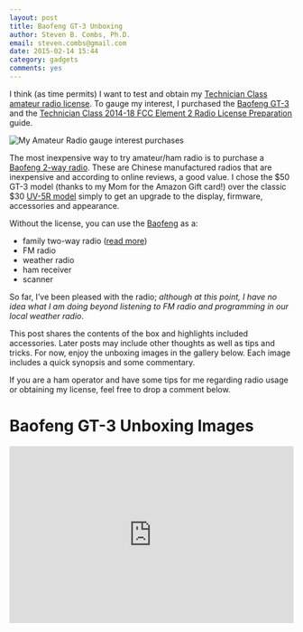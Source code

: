 ```yaml
---
layout: post
title: Baofeng GT-3 Unboxing
author: Steven B. Combs, Ph.D.
email: steven.combs@gmail.com
date: 2015-02-14 15:44
category: gadgets
comments: yes
---
```

I think (as time permits) I want to test and obtain my [Technician Class amateur radio license](http://www.arrl.org/getting-your-technician-license). To gauge my interest, I purchased the [Baofeng GT-3](http://goo.gl/dQRXj9) and the [Technician Class 2014-18 FCC Element 2 Radio License Preparation](http://goo.gl/W2vpV2) guide.

![My Amateur Radio gauge interest purchases](https://farm8.staticflickr.com/7299/16342091798_fce5b8efb6_z.jpg)

The most inexpensive way to try amateur/ham radio is to purchase a [Baofeng 2-way radio](http://goo.gl/mLp88H). These are Chinese manufactured radios that are inexpensive and according to online reviews, a good value. I chose the $50 GT-3 model (thanks to my Mom for the Amazon Gift card!) over the classic $30 [UV-5R model](http://goo.gl/ayYw2Y) simply to get an upgrade to the display, firmware, accessories and appearance.

Without the license, you can use the [Baofeng](http://goo.gl/mLp88H) as a:

* family two-way radio ([read more](http://www.fcc.gov/encyclopedia/family-radio-service-frs))
* FM radio
* weather radio
* ham receiver
* scanner

So far, I’ve been pleased with the radio; *although at this point, I have no idea what I am doing beyond listening to FM radio and programming in our local weather radio*. 

This post shares the contents of the box and highlights included accessories. Later posts may include other thoughts as well as tips and tricks. For now, enjoy the unboxing images in the gallery below. Each image includes a quick synopsis and some commentary.

If you are a ham operator and have some tips for me regarding radio usage or obtaining my license, feel free to drop a comment below.

# Baofeng GT-3 Unboxing Images
<style>.embed-container { position: relative; padding-bottom: 56.25%; padding-top: 30px; height: 0; overflow: hidden; max-width: 100%; height: auto; } .embed-container iframe, .embed-container object, .embed-container embed { position: absolute; top: 0; left: 0; width: 100%; height: 100%; }</style><div class='embed-container'><iframe src='https://www.flickr.com//photos/bimp/sets/72157648493263183/player/' frameborder='0' allowfullscreen webkitallowfullscreen mozallowfullscreen oallowfullscreen msallowfullscreen></iframe></div>